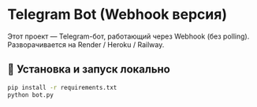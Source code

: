 # Telegram Bot (Webhook версия)

Этот проект — Telegram-бот, работающий через Webhook (без polling).  
Разворачивается на Render / Heroku / Railway.

## 🚀 Установка и запуск локально

```bash
pip install -r requirements.txt
python bot.py

